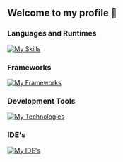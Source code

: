 ## Welcome to my profile 👋

### Languages and Runtimes
[![My Skills](https://skillicons.dev/icons?i=cs,java,js,html,css,nodejs,php)](https://skillicons.dev)

### Frameworks
[![My Frameworks](https://skillicons.dev/icons?i=dotnet,solidjs,express,tailwind,bootstrap,laravel)](https://skillicons.dev)

### Development Tools
[![My Technologies](https://skillicons.dev/icons?i=mysql,github,git,figma)](https://skillicons.dev)

### IDE's
[![My IDE's](https://skillicons.dev/icons?i=vscode,visualstudio,idea)](https://skillicons.dev)




<!--
**TomeIDK/TomeIDK** is a ✨ _special_ ✨ repository because its `README.md` (this file) appears on your GitHub profile.

Here are some ideas to get you started:

- 🔭 I’m currently working on ...
- 🌱 I’m currently learning ...
- 👯 I’m looking to collaborate on ...
- 🤔 I’m looking for help with ...
- 💬 Ask me about ...
- 📫 How to reach me: ...
- 😄 Pronouns: ...
- ⚡ Fun fact: ...
-->
